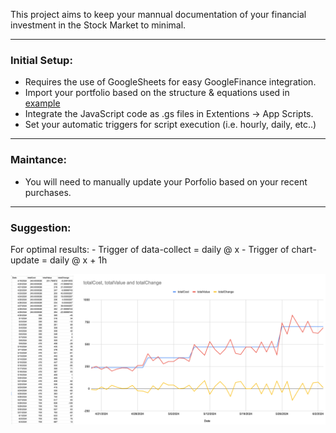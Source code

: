 This project aims to keep your mannual documentation of your financial investment in the Stock Market to minimal.

---

### Initial Setup:

- Requires the use of GoogleSheets for easy GoogleFinance integration.
- Import your portfolio based on the structure & equations used in [example](example-sheets.xlsx)
- Integrate the JavaScript code as .gs files in Extentions -> App Scripts.
- Set your automatic triggers for script execution (i.e. hourly, daily, etc..)

---

### Maintance:

- You will need to manually update your Porfolio based on your recent purchases.

---

### Suggestion:

For optimal results: - Trigger of data-collect = daily @ x - Trigger of chart-update = daily @ x + 1h

![Output figure](Output.png)
